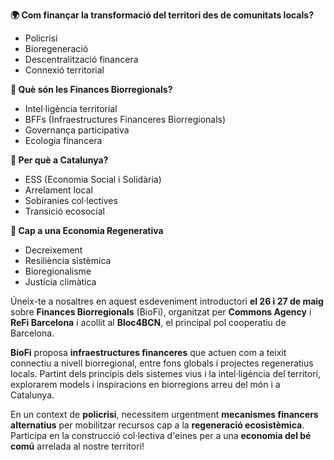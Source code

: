 **🌍 Com finançar la transformació del territori des de comunitats locals?**

- Policrisi
- Bioregeneració
- Descentralització financera
- Connexió territorial

**🌱 Què són les Finances Biorregionals?**

- Intel·ligència territorial
- BFFs (Infraestructures Financeres Biorregionals)
- Governança participativa
- Ecologia financera

**📍 Per què a Catalunya?**

- ESS (Economia Social i Solidària)
- Arrelament local
- Sobiranies col·lectives
- Transició ecosocial

**🌾 Cap a una Economia Regenerativa**

- Decreixement
- Resiliència sistèmica
- Bioregionalisme
- Justícia climàtica

Úneix-te a nosaltres en aquest esdeveniment introductori **el 26 i 27 de maig** sobre **Finances Biorregionals** (BioFi), organitzat per **Commons Agency** i **ReFi Barcelona** i acollit al **Bloc4BCN**, el principal pol cooperatiu de Barcelona.

**BioFi** proposa **infraestructures financeres** que actuen com a teixit connectiu a nivell biorregional, entre fons globals i projectes regeneratius locals. Partint dels principis dels sistemes vius i la intel·ligència del territori, explorarem models i inspiracions en biorregions arreu del món i a Catalunya.

En un context de **policrisi**, necessitem urgentment **mecanismes financers alternatius** per mobilitzar recursos cap a la **regeneració ecosistèmica**. Participa en la construcció col·lectiva d'eines per a una **economia del bé comú** arrelada al nostre territori!